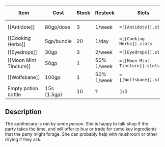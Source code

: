 
| Item                   | Cost        | Stock | Restock    | Slots                           | Forage Ingredient | Forage Quantity/Unit | Buy               |     |
| ---------------------- | ----------- | ----- | ---------- | ------------------------------- | ----------------- | -------------------- | ----------------- | --- |
| [[Antidote]]           | 80gp/dose   | 3     | 1/week     | `=[[Antidote]].slots`           | Star Ivy          | 2 slots = dose       | 10gp/slot         |     |
| [[Cooking Herbs]]      | 5gp/bundle  | 20    | 1/day      | `=[[Cooking Herbs]].slots`      | Yes, the herbs    | 1 slot               | No (easy to find) |     |
| [[Eyedrops]]           | 30gp        | 3     | 2/week     | `=[[Eyedrops]].slots`           | no, sekrit        | n/a                  | n/a               |     |
| [[Moon Mint Tincture]] | 50gp        | 1     | 50% 1/week | `=[[Moon Mint Tincture]].slots` | Moon Mint         | 2 slots = dose       | 25gp/slot         |     |
| [[Wolfsbane]]          | 100gp       | 1     | 50% 1/week | `=[[Wolfsbane]].slots`          | [[Wolfsbane]]     | 1 slot = the thing   | Yes, 80gp         |     |
| Empty potion bottle    | 15s (1.5gp) | 10    | ?          | 1/3                             | NA                | NA                   | NA                |     |

## Description
The apothecary is ran by *some person*. She is happy to talk shop if the party takes the time, and will offer to buy or trade for some key ingredients that the party might forage. She can probably help with mushroom or other drying if they ask.
